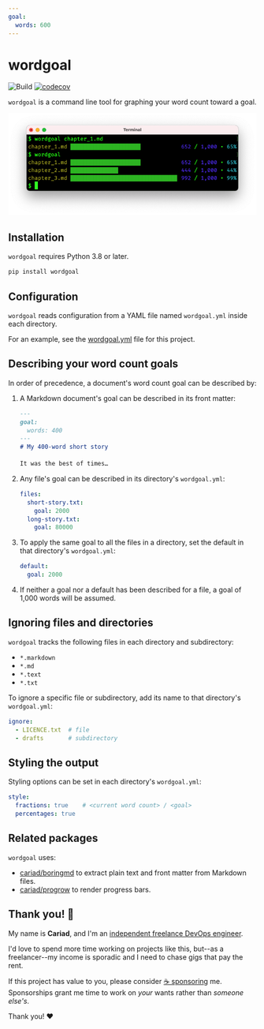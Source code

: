 ```yaml
---
goal:
  words: 600
---
```

# wordgoal

![Build](https://github.com/cariad/wordgoal/actions/workflows/ci.yml/badge.svg) [![codecov](https://codecov.io/gh/cariad/wordgoal/branch/main/graph/badge.svg?token=1JBzUKfPGr)](https://codecov.io/gh/cariad/wordgoal)

`wordgoal` is a command line tool for graphing your word count toward a goal.

![wordgoal example](https://github.com/cariad/wordgoal/raw/main/example.png)

## Installation

`wordgoal` requires Python 3.8 or later.

```bash
pip install wordgoal
```

## Configuration

`wordgoal` reads configuration from a YAML file named `wordgoal.yml` inside each directory.

For an example, see the [wordgoal.yml](https://github.com/cariad/wordgoal/blob/main/wordgoal.yml) file for this project.

## Describing your word count goals

In order of precedence, a document's word count goal can be described by:

1. A Markdown document's goal can be described in its front matter:

    ```markdown
    ---
    goal:
      words: 400
    ---
    # My 400-word short story

    It was the best of times…
    ```

1. Any file's goal can be described in its directory's `wordgoal.yml`:

    ```yaml
    files:
      short-story.txt:
        goal: 2000
      long-story.txt:
        goal: 80000
    ```

1. To apply the same goal to all the files in a directory, set the default in that directory's `wordgoal.yml`:

    ```yaml
    default:
      goal: 2000
    ```

1. If neither a goal nor a default has been described for a file, a goal of 1,000 words will be assumed.

## Ignoring files and directories

`wordgoal` tracks the following files in each directory and subdirectory:

- `*.markdown`
- `*.md`
- `*.text`
- `*.txt`

To ignore a specific file or subdirectory, add its name to that directory's `wordgoal.yml`:

```yaml
ignore:
  - LICENCE.txt  # file
  - drafts       # subdirectory
```

## Styling the output

Styling options can be set in each directory's `wordgoal.yml`:

```yaml
style:
  fractions: true    # <current word count> / <goal>
  percentages: true
```

## Related packages

`wordgoal` uses:

- [cariad/boringmd](https://github.com/cariad/boringmd) to extract plain text and front matter from Markdown files.
- [cariad/progrow](https://github.com/cariad/progrow) to render progress bars.

## Thank you! 🎉

My name is **Cariad**, and I'm an [independent freelance DevOps engineer](https://cariad.io).

I'd love to spend more time working on projects like this, but--as a freelancer--my income is sporadic and I need to chase gigs that pay the rent.

If this project has value to you, please consider [☕️ sponsoring](https://github.com/sponsors/cariad) me. Sponsorships grant me time to work on _your_ wants rather than _someone else's_.

Thank you! ❤️
